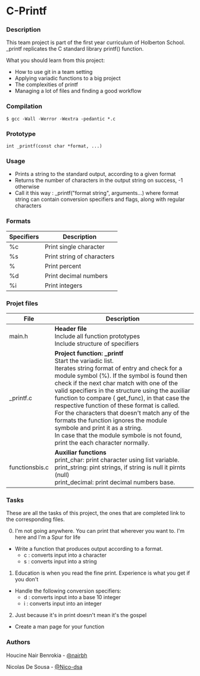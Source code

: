 
<h1> C-Printf</h1></p>

<h3>Description</h3>

This team project is part of the first year curriculum of Holberton School. _printf replicates the C standard library printf() function.

What you should learn from this project:
* How to use git in a team setting
* Applying variadic functions to a big project
* The complexities of printf
* Managing a lot of files and finding a good workflow

<h3>Compilation</h3>

```$ gcc -Wall -Werror -Wextra -pedantic *.c```

<h3>Prototype</h3>

```int _printf(const char *format, ...)```

<h3>Usage</h3>

* Prints a string to the standard output, according to a given format
* Returns the number of characters in the output string on success, -1 otherwise
* Call it this way : _printf("format string", arguments...) where format string can contain conversion specifiers and flags, along with regular characters


<h3>Formats</h3>

| Specifiers  	| Description |
| ----------- | -----------|
|%c |	Print single character  |
|%s |	Print string of characters  |
|%  |	Print percent |
|%d |	Print decimal numbers |
|%i |	Print integers  |

<h3>Projet files</h3>

 File  |	Description |
| ----------- | ----------- |
| main.h  |	**Header file**<br>Include all  function prototypes<br> Include structure of specifiers |
| _printf.c |	**Project function: _printf** <br> Start the variadic list.<br> Iterates string  format  of entry and check for a module symbol (%). If  the symbol is found then check if the next char match with one of the valid specifiers in the structure using the auxiliar function to compare ( get_func), in that case the respective function of these format is called.<br> For the characters that doesn't match any of the formats the function ignores the module symbole and print it  as a string.<br> In case that  the module symbole is not found, print the each character normally.|
| functionsbis.c  |	**Auxiliar functions**<br> print_char: print character using list variable.<br> print_string: pint strings, if string is null it pirnts (null)<br> print_decimal: print decimal numbers base.|

<h3>Tasks</h3>

These are all the tasks of this project, the ones that are completed link to the corresponding files.

0. I'm not going anywhere. You can print that wherever you want to. I'm here and I'm a Spur for life
* Write a function that produces output according to a format.
    * c : converts input into a character
    * s : converts input into a string

1. Education is when you read the fine print. Experience is what you get if you don't
* Handle the following conversion specifiers:
    * d : converts input into a base 10 integer
    * i : converts input into an integer

2. Just because it's in print doesn't mean it's the gospel
* Create a man page for your function

<h3>Authors</h3>

Houcine Nair Benrokia - [@nairbh](https://github.com/nairbh)<br>

Nicolas De Sousa - [@Nico-dsa](https://github.com/Nico-dsa)<br>  
